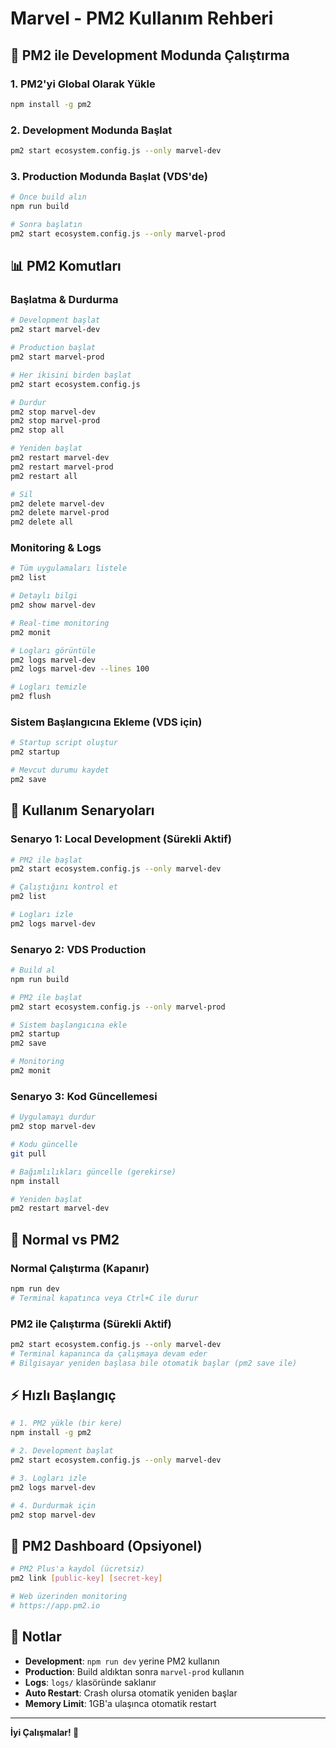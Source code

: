 # Marvel - PM2 Kullanım Rehberi

## 🚀 PM2 ile Development Modunda Çalıştırma

### 1. PM2'yi Global Olarak Yükle
```bash
npm install -g pm2
```

### 2. Development Modunda Başlat
```bash
pm2 start ecosystem.config.js --only marvel-dev
```

### 3. Production Modunda Başlat (VDS'de)
```bash
# Önce build alın
npm run build

# Sonra başlatın
pm2 start ecosystem.config.js --only marvel-prod
```

## 📊 PM2 Komutları

### Başlatma & Durdurma
```bash
# Development başlat
pm2 start marvel-dev

# Production başlat
pm2 start marvel-prod

# Her ikisini birden başlat
pm2 start ecosystem.config.js

# Durdur
pm2 stop marvel-dev
pm2 stop marvel-prod
pm2 stop all

# Yeniden başlat
pm2 restart marvel-dev
pm2 restart marvel-prod
pm2 restart all

# Sil
pm2 delete marvel-dev
pm2 delete marvel-prod
pm2 delete all
```

### Monitoring & Logs
```bash
# Tüm uygulamaları listele
pm2 list

# Detaylı bilgi
pm2 show marvel-dev

# Real-time monitoring
pm2 monit

# Logları görüntüle
pm2 logs marvel-dev
pm2 logs marvel-dev --lines 100

# Logları temizle
pm2 flush
```

### Sistem Başlangıcına Ekleme (VDS için)
```bash
# Startup script oluştur
pm2 startup

# Mevcut durumu kaydet
pm2 save
```

## 🎯 Kullanım Senaryoları

### Senaryo 1: Local Development (Sürekli Aktif)
```bash
# PM2 ile başlat
pm2 start ecosystem.config.js --only marvel-dev

# Çalıştığını kontrol et
pm2 list

# Logları izle
pm2 logs marvel-dev
```

### Senaryo 2: VDS Production
```bash
# Build al
npm run build

# PM2 ile başlat
pm2 start ecosystem.config.js --only marvel-prod

# Sistem başlangıcına ekle
pm2 startup
pm2 save

# Monitoring
pm2 monit
```

### Senaryo 3: Kod Güncellemesi
```bash
# Uygulamayı durdur
pm2 stop marvel-dev

# Kodu güncelle
git pull

# Bağımlılıkları güncelle (gerekirse)
npm install

# Yeniden başlat
pm2 restart marvel-dev
```

## 🔄 Normal vs PM2

### Normal Çalıştırma (Kapanır)
```bash
npm run dev
# Terminal kapatınca veya Ctrl+C ile durur
```

### PM2 ile Çalıştırma (Sürekli Aktif)
```bash
pm2 start ecosystem.config.js --only marvel-dev
# Terminal kapanınca da çalışmaya devam eder
# Bilgisayar yeniden başlasa bile otomatik başlar (pm2 save ile)
```

## ⚡ Hızlı Başlangıç

```bash
# 1. PM2 yükle (bir kere)
npm install -g pm2

# 2. Development başlat
pm2 start ecosystem.config.js --only marvel-dev

# 3. Logları izle
pm2 logs marvel-dev

# 4. Durdurmak için
pm2 stop marvel-dev
```

## 🎨 PM2 Dashboard (Opsiyonel)
```bash
# PM2 Plus'a kaydol (ücretsiz)
pm2 link [public-key] [secret-key]

# Web üzerinden monitoring
# https://app.pm2.io
```

## 📝 Notlar

- **Development**: `npm run dev` yerine PM2 kullanın
- **Production**: Build aldıktan sonra `marvel-prod` kullanın
- **Logs**: `logs/` klasöründe saklanır
- **Auto Restart**: Crash olursa otomatik yeniden başlar
- **Memory Limit**: 1GB'a ulaşınca otomatik restart

---

**İyi Çalışmalar! 🚀**
